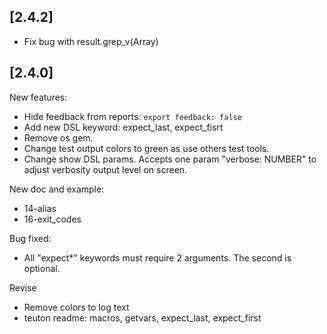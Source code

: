 
## [2.4.2]

- Fix bug with result.grep_v(Array)

## [2.4.0]

New features:
- Hide feedback from reports: `export feedback: false`
- Add new DSL keyword: expect_last, expect_fisrt
- Remove os gem.
- Change test output colors to green as use others test tools.
- Change show DSL params. Accepts one param "verbose: NUMBER" to adjust verbosity output level on screen.

New doc and example:
- 14-alias
- 16-exit_codes

Bug fixed:
- All "expect*" keywords must require 2 arguments. The second is optional.

Revise
- Remove colors to log text
- teuton readme: macros, getvars, expect_last, expect_first
